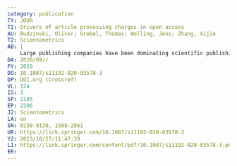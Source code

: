 ```yaml
---
category: publication
TY: JOUR
TI: Drivers of article processing charges in open access
AU: Budzinski, Oliver; Grebel, Thomas; Wolling, Jens; Zhang, Xijie
T2: Scientometrics
AB: |
    Large publishing companies have been dominating scientific publishing for long, which leads to high subscription fees and inhibited access to scientific knowledge. At digital era, the opportunity of an unrestricted access appears feasible, because the cost of publishing should be low. It is no longer the readers and libraries to pay subscription fees, but scientific organizations and authors themselves who pay for the cost of having their article published. As the data shows, there is a tremendous variance of article processing charges (APC) across journals, which obviously cannot be explained by the costs. One of the explanatory variables could be reputation, but it only contributes less than 5% to the variance in average APC. This study is meant to shed light on the various determinants of APC. Based on the data from the OpenAPC Initiative, the Directory of Open Access Journals and three different datasets of Web of Science, we employ ANOVAs and multivariate regressions. The results show that market power plays an important role to explain APC, inter alia, through market concentration, market position of individual publishers (publisher size), and the choice of hybrid publishing model.
DA: 2020/09//
PY: 2020
DO: 10.1007/s11192-020-03578-3
DP: DOI.org (Crossref)
VL: 124
IS: 3
SP: 2185
EP: 2206
J2: Scientometrics
LA: en
SN: 0138-9130, 1588-2861
UR: https://link.springer.com/10.1007/s11192-020-03578-3
Y2: 2023/10/27/11:47:39
L1: https://link.springer.com/content/pdf/10.1007/s11192-020-03578-3.pdf
ER: 
---
```

